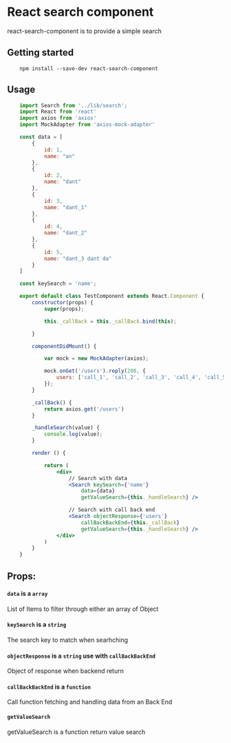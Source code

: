 # React search component

react-search-component is to provide a simple search

## Getting started
```
	npm install --save-dev react-search-component
```

## Usage
```jsx
	import Search from '../lib/search';
	import React from 'react'
	import axios from 'axios'
	import MockAdapter from 'axios-mock-adapter'

	const data = [
		{
			id: 1,
			name: "an"
		},
		{
			id: 2,
			name: "dant"
		},
		{
			id: 3,
			name: "dant_1"
		},
		{
			id: 4,
			name: "dant_2"
		},
		{
			id: 5,
			name: "dant_3 dant da"
		}
	]

	const keySearch = 'name';

	export default class TestComponent extends React.Component {
		constructor(props) {
			super(props);

			this._callBack = this._callBack.bind(this);

		}

		componentDidMount() {

			var mock = new MockAdapter(axios);

			mock.onGet('/users').reply(200, {
				users: ['call_1', 'call_2', 'call_3', 'call_4', 'call_5']
			});
		}

		_callBack() {
			return axios.get('/users')
		}

		_handleSearch(value) {
			console.log(value);
		}

		render () {

			return (
				<div>
					// Search with data 				
					<Search keySearch={'name'} 
						data={data}
						getValueSearch={this._handleSearch} />

					// Search with call back end
					<Search objectResponse={'users'}
						callBackBackEnd={this._callBack}
						getValueSearch={this._handleSearch} />
				</div>
			)
		}
	}
```

## Props:
#### `data` is a `array`
List of Items to filter through either an array of Object
#### `keySearch` is a `string`
The search key to match when searhching
#### `objectResponse` is a `string` use with `callBackBackEnd`
Object of response when backend return
#### `callBackBackEnd` is a `function`
Call function fetching and handling data from an Back End
#### `getValueSearch`
getValueSearch is a function return value search
